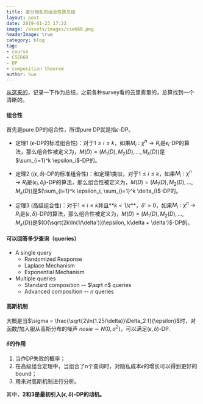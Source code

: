 ```yaml
---
title: 差分隐私的组合性质总结
layout: post
date: 2019-01-23 17:22
image: /assets/images/cse660.png
headerImage: true
category: blog
tag:
- course
- CSE660
- DP
- composition theorem
author: Sun
---
```


[从这来的](https://www.acsu.buffalo.edu/~gaboardi/teaching/cse660-Fall17/CSE660-18.pdf)，记录一下作为总结，之前各种survey看的云里雾里的，总算找到一个清晰的。

#### 组合性

首先是pure DP的组合性，所谓pure DP就是指$\epsilon$-DP。

- 定理1 ($\epsilon$-DP的标准组合性)：对于$1\leq i \leq k$，如果$M_i: \chi^n \rightarrow R_i$是$\epsilon_i$-DP的算法，那么组合性被定义为，$M(D) = (M_1(D), M_2(D), \dots, M_k(D))$是$\sum_{i=1}^k \epsilon_i$-DP的。

  

- 定理2 ($(\epsilon,\delta)$-DP的标准组合性)：和定理1类似，对于$1\leq i \leq k$，如果$M_i: \chi^n \rightarrow R_i$是$(\epsilon_i, \delta_i)$-DP的算法，那么组合性被定义为，$M(D) = (M_1(D), M_2(D), \dots, M_k(D))$是$(\sum_{i=1}^k \epsilon_i, \sum_{i=1}^k \delta_i)$-DP的。

  

- 定理3 (高级组合性)：对于$1\leq i \leq k$并且**$k < 1/\epsilon$**，$\delta'>0$，如果$M_i: \chi^n \rightarrow R_i$是$(\epsilon, \delta)$-DP的算法，那么组合性被定义为，$M(D) = (M_1(D), M_2(D), \dots, M_k(D))$是$(O(\sqrt{2k\ln(1/\delta')})\epsilon, k\delta + \delta')$-DP的。

#### 可以回答多少查询（queries）

* A single query
  * Randomized Response
  * Laplace Mechanism
  * Exponential Mechanism
* Multiple queries
  * Standard composition -- $\sqrt n$ queries
  * Advanced composition -- $n$ queries

#### 高斯机制

大概是当$\sigma = \frac{\sqrt{2\ln(1.25/\delta)}\Delta_2 f}{\epsilon}$时，对函数$f$加入服从高斯分布的噪声 $nosie \sim N(0, \sigma^2)$，可以满足$(\epsilon, \delta)$-DP.

#### $\delta$的作用

1. 当作DP失败的概率；
2. 在高级组合定理中，当组合了n个查询时，对隐私成本$\epsilon$的增长可以得到更好的bound；
3. 用来对高斯机制进行分析。

其中，**2和3是最初引入$(\epsilon, \delta)$-DP的动机。**

